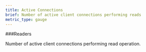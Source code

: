 ```yaml
---
title: Active Connections 
brief: Number of active client connections performing reads
metric_type: gauge
---
```

     
###Readers
 
Number of active client connections performing read operation.
